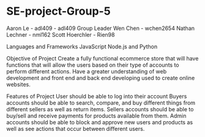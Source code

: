 # SE-project-Group-5
Aaron Le - adl409 - adl409 Group Leader
Wen Chen - wchen2654
Nathan Lechner - nml162
Scott Hoerchler - Rien98

Languages and Frameworks
JavaScript Node.js and Python

Objective of Project
Create a fully functional ecommerce store that will have functions that will allow the users based on their type of accounts to perform different actions.
Have a greater understanding of web development and front end and back end developing used to create online websites.

Features of Project
User should be able to log into their account
Buyers accounts should be able to search, compare, and buy different things from different sellers as well as return items.
Sellers accounts should be able to buy/sell and receive payments for products available from them.
Admin accounts should be able to block and approve new users and products as well as see actions that occur between different users.

